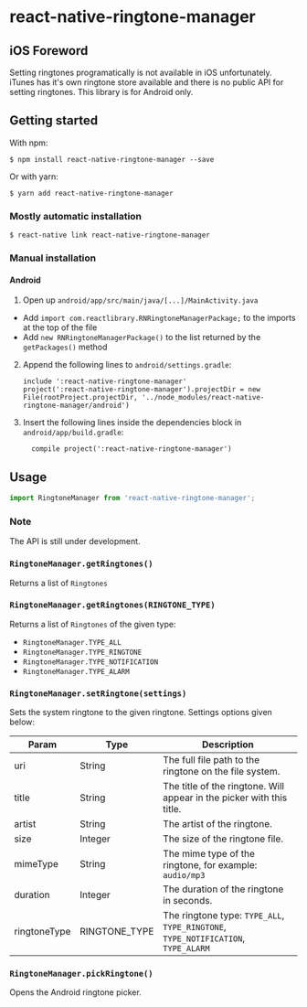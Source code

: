 
# react-native-ringtone-manager

## iOS Foreword

Setting ringtones programatically is not available in iOS unfortunately. iTunes has it's own ringtone store available and there is no public API for setting ringtones. This library is for Android only.

## Getting started

With npm: 

`$ npm install react-native-ringtone-manager --save`

Or with yarn: 

`$ yarn add react-native-ringtone-manager`

### Mostly automatic installation

`$ react-native link react-native-ringtone-manager`

### Manual installation

#### Android

1. Open up `android/app/src/main/java/[...]/MainActivity.java`
  - Add `import com.reactlibrary.RNRingtoneManagerPackage;` to the imports at the top of the file
  - Add `new RNRingtoneManagerPackage()` to the list returned by the `getPackages()` method
2. Append the following lines to `android/settings.gradle`:
  	```
  	include ':react-native-ringtone-manager'
  	project(':react-native-ringtone-manager').projectDir = new File(rootProject.projectDir, '../node_modules/react-native-ringtone-manager/android')
  	```
3. Insert the following lines inside the dependencies block in `android/app/build.gradle`:
  	```
      compile project(':react-native-ringtone-manager')
  	```


## Usage
```javascript
import RingtoneManager from 'react-native-ringtone-manager';
```
### Note
The API is still under development. 

### `RingtoneManager.getRingtones()`

Returns a list of `Ringtones`

### `RingtoneManager.getRingtones(RINGTONE_TYPE)`

Returns a list of `Ringtones` of the given type:

- `RingtoneManager.TYPE_ALL`
- `RingtoneManager.TYPE_RINGTONE`
- `RingtoneManager.TYPE_NOTIFICATION`
- `RingtoneManager.TYPE_ALARM`

### `RingtoneManager.setRingtone(settings)`

Sets the system ringtone to the given ringtone. Settings options given below:

| Param        | Type          | Description                                                                       |
|--------------|---------------|-----------------------------------------------------------------------------------|
| uri          | String        | The full file path to the ringtone on the file system.                            |
| title        | String        | The title of the ringtone. Will appear in the picker with this title.             |
| artist       | String        | The artist of the ringtone.                                                       |
| size         | Integer       | The size of the ringtone file.                                                    |
| mimeType     | String        | The mime type of the ringtone, for example: `audio/mp3`                           |
| duration     | Integer       | The duration of the ringtone in seconds.                                          |
| ringtoneType | RINGTONE_TYPE | The ringtone type: `TYPE_ALL`, `TYPE_RINGTONE`, `TYPE_NOTIFICATION`, `TYPE_ALARM` |

### `RingtoneManager.pickRingtone()`

Opens the Android ringtone picker.
